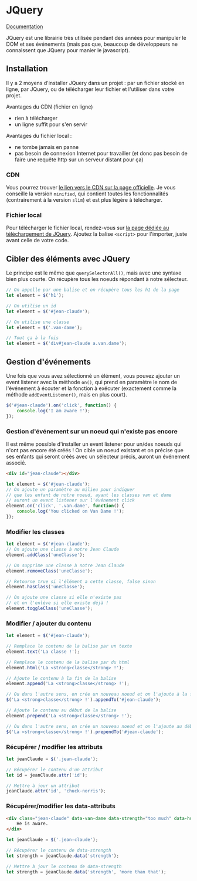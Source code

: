 # JQuery

[Documentation](https://api.jquery.com/)

JQuery est une librairie très utilisée pendant des années pour manipuler le DOM et ses événements (mais pas que, beaucoup de développeurs ne connaissent que JQuery pour manier le javascript).

## Installation

Il y a 2 moyens d'installer JQuery dans un projet : par un fichier stocké en ligne, par JQuery, ou de télécharger leur fichier et l'utiliser dans votre projet.

Avantages du CDN (fichier en ligne)
- rien à télécharger
- un ligne suffit pour s'en servir

Avantages du fichier local :
- ne tombe jamais en panne
- pas besoin de connexion Internet pour travailler (et donc pas besoin de faire une requête http sur un serveur distant pour ça)

### CDN

Vous pourrez trouver [le lien vers le CDN sur la page officielle](https://code.jquery.com/). Je vous conseille la version `minified`, qui contient toutes les fonctionnalités (contrairement à la version `slim`) et est plus légère à télécharger.

### Fichier local

Pour télécharger le fichier local, rendez-vous sur [la page dédiée au téléchargement de JQuery](https://jquery.com/download/).
Ajoutez la balise `<script>` pour l'importer, juste avant celle de votre code.

## Cibler des éléments avec JQuery

Le principe est le même que `querySelectorAll()`, mais avec une syntaxe bien plus courte. On récupère tous les noeuds répondant à notre sélecteur.

```js
// On appelle par une balise et on récupère tous les h1 de la page
let element = $('h1');

// On utilise un id
let element = $('#jean-claude');

// On utilise une classe
let element = $('.van-dame');

// Tout ça à la fois
let element = $('div#jean-claude a.van.dame');
```

## Gestion d'événements

Une fois que vous avez sélectionné un élément, vous pouvez ajouter un event listener avec la méthode `on()`, qui prend en paramètre le nom de l'événement à écouter et la fonction à exécuter (exactement comme la méthode `addEventListener()`, mais en plus court).

```js
$('#jean-claude').on('click', function() {
    console.log('I am aware !');
});
```

### Gestion d'événement sur un noeud qui n'existe pas encore

Il est même possible d'installer un event listener pour un/des noeuds qui n'ont pas encore été créés ! On cible un noeud existant et on précise que ses enfants qui seront créés avec un sélecteur précis, auront un événement associé.

```html
<div id="jean-claude"></div>
```

```js
let element = $('#jean-claude');
// On ajoute un paramètre au milieu pour indiquer 
// que les enfant de notre noeud, ayant les classes van et dame
// auront un event listener sur l'événement click
element.on('click', '.van.dame', function() {
    console.log('You clicked on Van Dame !');
});
```

### Modifier les classes

```js
let element = $('#jean-claude');
// On ajoute une classe à notre Jean Claude
element.addClass('uneClasse');

// On supprime une classe à notre Jean Claude
element.removeClass('uneClasse');

// Retourne true si l'élément a cette classe, false sinon
element.hasClass('uneClasse'); 

// On ajoute une classe si elle n'existe pas
// et on l'enlève si elle existe déjà !
element.toggleClass('uneClasse');
```

### Modifier / ajouter du contenu

```js
let element = $('#jean-claude');

// Remplace le contenu de la balise par un texte
element.text('La classe !');

// Remplace le contenu de la balise par du html
element.html('La <strong>classe</strong> !');

// Ajoute le contenu à la fin de la balise
element.append('La <strong>classe</strong> !');

// Ou dans l'autre sens, on crée un nouveau noeud et on l'ajoute à la fin de notre Jean Claude
$('La <strong>classe</strong> !').appendTo('#jean-claude');

// Ajoute le contenu au début de la balise
element.prepend('La <strong>classe</strong> !');

// Ou dans l'autre sens, on crée un nouveau noeud et on l'ajoute au début de notre Jean Claude
$('La <strong>classe</strong> !').prependTo('#jean-claude');
```

### Récupérer / modifier les attributs

```js
let jeanClaude = $('.jean-claude');

// Récupérer le contenu d'un attribut
let id = jeanClaude.attr('id');

// Mettre à jour un attribut
jeanClaude.attr('id', 'chuck-norris');
```

### Récupérer/modifier les data-attributs

```html
<div class="jean-claude" data-van-dame data-strength="too much" data-humour="unlimited" data-aware="Off curse">
    He is aware.
</div>
```

```js
let jeanClaude = $('.jean-claude');

// Récupérer le contenu de data-strength
let strength = jeanClaude.data('strength');

// Mettre à jour le contenu de data-strength
let strength = jeanClaude.data('strength', 'more than that');
```